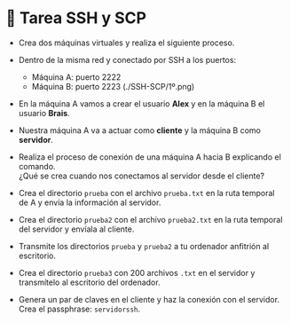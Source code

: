 # 🧩 Tarea SSH y SCP

- Crea dos máquinas virtuales y realiza el siguiente proceso.

- Dentro de la misma red y conectado por SSH a los puertos:
  - Máquina A: puerto 2222
  - Máquina B: puerto 2223
(./SSH-SCP/1º.png)
- En la máquina A vamos a crear el usuario **Alex** y en la máquina B el usuario **Brais**.

- Nuestra máquina A va a actuar como **cliente** y la máquina B como **servidor**.

- Realiza el proceso de conexión de una máquina A hacia B explicando el comando.  
  ¿Qué se crea cuando nos conectamos al servidor desde el cliente?

- Crea el directorio `prueba` con el archivo `prueba.txt` en la ruta temporal de A y envía la información al servidor.

- Crea el directorio `prueba2` con el archivo `prueba2.txt` en la ruta temporal del servidor y envíala al cliente.

- Transmite los directorios `prueba` y `prueba2` a tu ordenador anfitrión al escritorio.

- Crea el directorio `prueba3` con 200 archivos `.txt` en el servidor y transmítelo al escritorio del ordenador.

- Genera un par de claves en el cliente y haz la conexión con el servidor.  
  Crea el passphrase: `servidorssh`.


